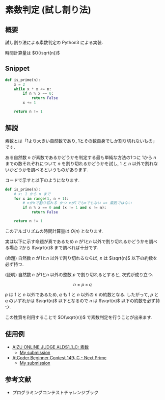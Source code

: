 # 素数判定 (試し割り法)

## 概要

試し割り法による素数判定の Python3 による実装.

時間計算量は $O(\sqrt{n})$

## Snippet

```python
def is_prime(n):
    x = 2
    while x * x <= n:
        if n % x == 0:
            return False
        x += 1

    return n != 1
```

## 解説

素数とは「1より大きい自然数であり, 1とその数自身でしか割り切れないもの」です.

ある自然数 $n$ が素数であるかどうかを判定する最も単純な方法の1つに
1から $n$ までの数それぞれについて $n$ を割り切れるかどうかを試し,
1 と $n$ 以外で割れないかどうかを調べるというものがあります.

コードで示すと以下のようになります.

```python
def is_prime(n):
    # x: 1 から n まで
    for x in range(1, n + 1):
        # nがxで割り切れる かつ xが1でもnでもない => 素数ではない
        if n % x == 0 and (x != 1 and x != n):
            return False

    return n != 1
```

このアルゴリズムの時間計算量は $O(n)$ となります.

実は以下に示す命題が真であるため $n$ が1と$n$ 以外で割り切れるかどうかを調べる場合
2から $\sqrt{n}$ まで調べれば十分です.

(命題) 自然数 $n$ が1と$n$ 以外で割り切れるならば, $n$ は $\sqrt{n}$ 以下の約数を必ず持つ.

(証明) 自然数 $n$ が1と$n$ 以外の整数 $p$ で割り切れるとすると, 次式が成り立つ.

$$
  n = p \times q
$$

$p$ は 1 と $n$ 以外であるため, $q$ も 1 と $n$ 以外の $n$ の約数となる.
したがって, $p$ と $q$ のいずれかは $\sqrt{n}$ 以下となるので
$n$ は $\sqrt{n}$ 以下の約数を必ず持つ.

この性質を利用することで $O(\sqrt{n})$ で素数判定を行うことが出来ます.

## 使用例

* [AIZU ONLINE JUDGE ALDS1_1_C: 素数](https://onlinejudge.u-aizu.ac.jp/courses/lesson/1/ALDS1/1/ALDS1_1_C)
  * [My submission](https://onlinejudge.u-aizu.ac.jp/solutions/problem/ALDS1_1_C/review/5449261/kira924age/Python3)
* [AtCoder Beginner Contest 149: C - Next Prime](https://atcoder.jp/contests/abc149/tasks/abc149_c)
  * [My submission](https://atcoder.jp/contests/abc149/submissions/22302886)

## 参考文献

* プログラミングコンテストチャレンジブック

